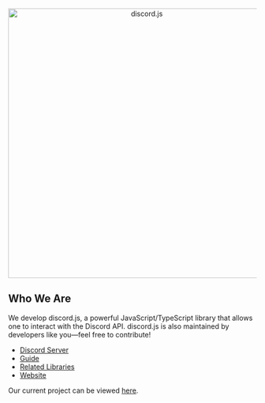 <div align="center">
	<br />
	<p>
		<a href="https://discord.js.org/"><img src="https://discord.js.org/static/logo.svg" width="546" alt="discord.js" /></a>
	</p>
</div>

## Who We Are

We develop discord.js, a powerful JavaScript/TypeScript library that allows one to interact with the Discord API. discord.js is also maintained by developers like you—feel free to contribute! 

- [Discord Server]
- [Guide]
- [Related Libraries]
- [Website]

Our current project can be viewed [here][Project].

[Discord server]: https://discord.gg/djs
[Guide]: https://discordjs.guide/
[Related Libraries]: https://discord.com/developers/docs/topics/community-resources#libraries
[Project]: https://github.com/orgs/discordjs/projects/2
[Website]: https://discord.js.org/
